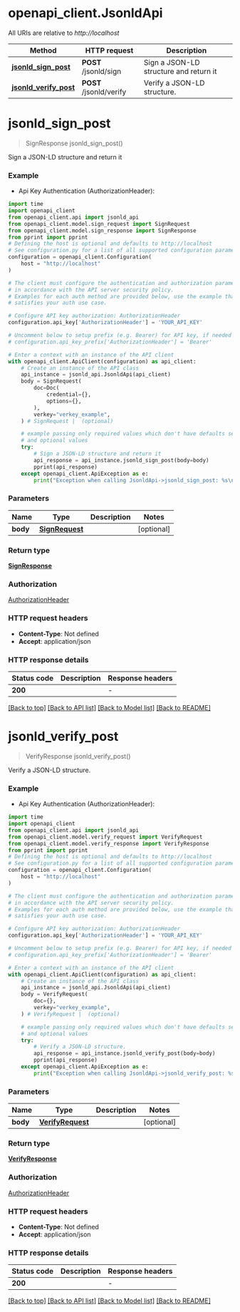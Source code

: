 # openapi_client.JsonldApi

All URIs are relative to *http://localhost*

Method | HTTP request | Description
------------- | ------------- | -------------
[**jsonld_sign_post**](JsonldApi.md#jsonld_sign_post) | **POST** /jsonld/sign | Sign a JSON-LD structure and return it
[**jsonld_verify_post**](JsonldApi.md#jsonld_verify_post) | **POST** /jsonld/verify | Verify a JSON-LD structure.


# **jsonld_sign_post**
> SignResponse jsonld_sign_post()

Sign a JSON-LD structure and return it

### Example

* Api Key Authentication (AuthorizationHeader):

```python
import time
import openapi_client
from openapi_client.api import jsonld_api
from openapi_client.model.sign_request import SignRequest
from openapi_client.model.sign_response import SignResponse
from pprint import pprint
# Defining the host is optional and defaults to http://localhost
# See configuration.py for a list of all supported configuration parameters.
configuration = openapi_client.Configuration(
    host = "http://localhost"
)

# The client must configure the authentication and authorization parameters
# in accordance with the API server security policy.
# Examples for each auth method are provided below, use the example that
# satisfies your auth use case.

# Configure API key authorization: AuthorizationHeader
configuration.api_key['AuthorizationHeader'] = 'YOUR_API_KEY'

# Uncomment below to setup prefix (e.g. Bearer) for API key, if needed
# configuration.api_key_prefix['AuthorizationHeader'] = 'Bearer'

# Enter a context with an instance of the API client
with openapi_client.ApiClient(configuration) as api_client:
    # Create an instance of the API class
    api_instance = jsonld_api.JsonldApi(api_client)
    body = SignRequest(
        doc=Doc(
            credential={},
            options={},
        ),
        verkey="verkey_example",
    ) # SignRequest |  (optional)

    # example passing only required values which don't have defaults set
    # and optional values
    try:
        # Sign a JSON-LD structure and return it
        api_response = api_instance.jsonld_sign_post(body=body)
        pprint(api_response)
    except openapi_client.ApiException as e:
        print("Exception when calling JsonldApi->jsonld_sign_post: %s\n" % e)
```


### Parameters

Name | Type | Description  | Notes
------------- | ------------- | ------------- | -------------
 **body** | [**SignRequest**](SignRequest.md)|  | [optional]

### Return type

[**SignResponse**](SignResponse.md)

### Authorization

[AuthorizationHeader](../README.md#AuthorizationHeader)

### HTTP request headers

 - **Content-Type**: Not defined
 - **Accept**: application/json


### HTTP response details

| Status code | Description | Response headers |
|-------------|-------------|------------------|
**200** |  |  -  |

[[Back to top]](#) [[Back to API list]](../README.md#documentation-for-api-endpoints) [[Back to Model list]](../README.md#documentation-for-models) [[Back to README]](../README.md)

# **jsonld_verify_post**
> VerifyResponse jsonld_verify_post()

Verify a JSON-LD structure.

### Example

* Api Key Authentication (AuthorizationHeader):

```python
import time
import openapi_client
from openapi_client.api import jsonld_api
from openapi_client.model.verify_request import VerifyRequest
from openapi_client.model.verify_response import VerifyResponse
from pprint import pprint
# Defining the host is optional and defaults to http://localhost
# See configuration.py for a list of all supported configuration parameters.
configuration = openapi_client.Configuration(
    host = "http://localhost"
)

# The client must configure the authentication and authorization parameters
# in accordance with the API server security policy.
# Examples for each auth method are provided below, use the example that
# satisfies your auth use case.

# Configure API key authorization: AuthorizationHeader
configuration.api_key['AuthorizationHeader'] = 'YOUR_API_KEY'

# Uncomment below to setup prefix (e.g. Bearer) for API key, if needed
# configuration.api_key_prefix['AuthorizationHeader'] = 'Bearer'

# Enter a context with an instance of the API client
with openapi_client.ApiClient(configuration) as api_client:
    # Create an instance of the API class
    api_instance = jsonld_api.JsonldApi(api_client)
    body = VerifyRequest(
        doc={},
        verkey="verkey_example",
    ) # VerifyRequest |  (optional)

    # example passing only required values which don't have defaults set
    # and optional values
    try:
        # Verify a JSON-LD structure.
        api_response = api_instance.jsonld_verify_post(body=body)
        pprint(api_response)
    except openapi_client.ApiException as e:
        print("Exception when calling JsonldApi->jsonld_verify_post: %s\n" % e)
```


### Parameters

Name | Type | Description  | Notes
------------- | ------------- | ------------- | -------------
 **body** | [**VerifyRequest**](VerifyRequest.md)|  | [optional]

### Return type

[**VerifyResponse**](VerifyResponse.md)

### Authorization

[AuthorizationHeader](../README.md#AuthorizationHeader)

### HTTP request headers

 - **Content-Type**: Not defined
 - **Accept**: application/json


### HTTP response details

| Status code | Description | Response headers |
|-------------|-------------|------------------|
**200** |  |  -  |

[[Back to top]](#) [[Back to API list]](../README.md#documentation-for-api-endpoints) [[Back to Model list]](../README.md#documentation-for-models) [[Back to README]](../README.md)

